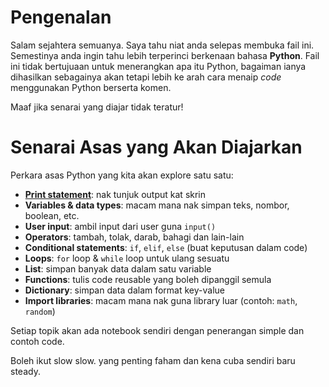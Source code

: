 # Pengenalan

Salam sejahtera semuanya. Saya tahu niat anda selepas membuka fail ini. Semestinya anda ingin tahu lebih terperinci berkenaan bahasa **Python**. Fail ini tidak bertujuaan untuk menerangkan apa itu Python, bagaiman ianya dihasilkan sebagainya akan tetapi lebih ke arah cara menaip *code* menggunakan Python berserta komen.

Maaf jika senarai yang diajar tidak teratur!

# Senarai Asas yang Akan Diajarkan

Perkara asas Python yang kita akan explore satu satu:

- [**Print statement**](./01_print_output.ipynb): nak tunjuk output kat skrin
- **Variables & data types**: macam mana nak simpan teks, nombor, boolean, etc.
- **User input**: ambil input dari user guna `input()`
- **Operators**: tambah, tolak, darab, bahagi dan lain-lain
- **Conditional statements**: `if`, `elif`, `else` (buat keputusan dalam code)
- **Loops**: `for` loop & `while` loop untuk ulang sesuatu
- **List**: simpan banyak data dalam satu variable
- **Functions**: tulis code reusable yang boleh dipanggil semula
- **Dictionary**: simpan data dalam format key-value
- **Import libraries**: macam mana nak guna library luar (contoh: `math`, `random`)

Setiap topik akan ada notebook sendiri dengan penerangan simple dan contoh code.

Boleh ikut slow slow. yang penting faham dan kena cuba sendiri baru steady.
